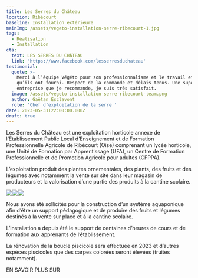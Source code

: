```yaml
---
title: Les Serres du Château
location: Ribécourt
baseline: Installation extérieure
mainImg: /assets/vegeto-installation-serre-ribecourt-1.jpg
tags:
  - Réalisation
  - Installation
cta:
  text: LES SERRES DU CHÂTEAU
  link: 'https://www.facebook.com/lesserresduchateau'
testimonial:
  quote: >-
    Merci à l’équipe Végéto pour son professionnalisme et le travail efficace
    qu’ils ont fourni. Respect de la commande et délais tenus. Une superbe
    entreprise que je recommande, je suis très satisfait.
  image: /assets/vegeto-installation-serre-ribecourt-team.png
  author: Gaëtan Esclavont
  role: 'Chef d’exploitation de la serre '
date: 2023-05-31T22:00:00.000Z
draft: true
---
```


Les Serres du Château est une exploitation horticole annexe de l’Établissement Public Local d’Enseignement et de Formation Professionnelle Agricole de Ribécourt (Oise) comprenant un lycée horticole, une Unité de Formation par Apprentissage (UFA), un Centre de Formation Professionnelle et de Promotion Agricole pour adultes (CFPPA).

L’exploitation produit des plantes ornementales, des plants, des fruits et des légumes avec notamment la vente sur site dans leur magasin de producteurs et la valorisation d’une partie des produits à la cantine scolaire.

![](/assets/vegeto-installation-serre-ribecourt-2.jpg)![](/assets/vegeto-installation-serre-ribecourt-4.jpg)![](/assets/vegeto-installation-serre-ribecourt-5.jpg)

Nous avons été sollicités pour la construction d’un système aquaponique afin d’être un support pédagogique et de produire des fruits et légumes destinés à la vente sur place et à la cantine scolaire. 

L’installation a depuis été le support de centaines d’heures de cours et de formation aux apprenants de l’établissement.

La rénovation de la boucle piscicole sera effectuée en 2023 et d’autres espèces piscicoles que des carpes colorées seront élevées (truites notamment).

EN SAVOIR PLUS SUR
